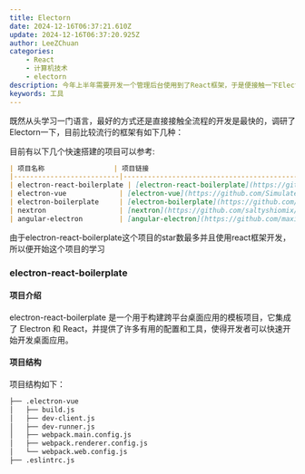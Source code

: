 ```yaml
---
title: Electorn
date: 2024-12-16T06:37:21.610Z
update: 2024-12-16T06:37:20.925Z
author: LeeZChuan
categories:
    - React
    - 计算机技术
    - electorn
description: 今年上半年需要开发一个管理后台使用到了React框架，于是便接触一下Electorn框架，用于开发app了解一下目前有哪些可以快速上手的框架代码
keywords: 工具
---
```



既然从头学习一门语言，最好的方式还是直接接触全流程的开发是最快的，调研了Electorn一下，目前比较流行的框架有如下几种：

目前有以下几个快速搭建的项目可以参考:

```md
| 项目名称                 | 项目链接                                                               | 星标数 | 描述                                                   |
|--------------------------|------------------------------------------------------------------------|--------|--------------------------------------------------------|
| electron-react-boilerplate | [electron-react-boilerplate](https://github.com/electron-react-boilerplate/electron-react-boilerplate) | 23.4k  | 一个用于构建跨平台应用的基础框架，集成了 Electron 和 React。 |
| electron-vue             | [electron-vue](https://github.com/SimulatedGREG/electron-vue)         | 15.2k  | 基于 Vue.js 的 Electron 模板，简化了使用 Vue 构建 Electron 应用的过程。 |
| electron-boilerplate     | [electron-boilerplate](https://github.com/sindresorhus/electron-boilerplate) | 3.2k   | 一个用于快速启动 Electron 应用开发的模板项目。         |
| nextron                  | [nextron](https://github.com/saltyshiomix/nextron)                   | 2.4k   | 将 Next.js 与 Electron 结合，用于构建桌面应用的框架。   |
| angular-electron         | [angular-electron](https://github.com/maximegris/angular-electron)   | 5.3k   | 集成 Angular 和 Electron 的模板，用于构建跨平台桌面应用。 |
```

由于electron-react-boilerplate这个项目的star数最多并且使用react框架开发，所以便开始这个项目的学习

### electron-react-boilerplate

#### 项目介绍

electron-react-boilerplate 是一个用于构建跨平台桌面应用的模板项目，它集成了 Electron 和 React，并提供了许多有用的配置和工具，使得开发者可以快速开始开发桌面应用。

#### 项目结构

项目结构如下：

```md
├── .electron-vue
│   ├── build.js
│   ├── dev-client.js
│   ├── dev-runner.js
│   ├── webpack.main.config.js
│   ├── webpack.renderer.config.js
│   └── webpack.web.config.js
├── .eslintrc.js


